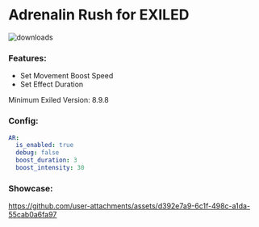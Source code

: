 # Adrenalin Rush for EXILED

![downloads](https://img.shields.io/github/downloads/Vretu-Dev/AdrenalinRush/total)

### Features:
- Set Movement Boost Speed
- Set Effect Duration

Minimum Exiled Version: 8.9.8

### Config:

```yaml
AR:
  is_enabled: true
  debug: false
  boost_duration: 3
  boost_intensity: 30
```
### Showcase:
https://github.com/user-attachments/assets/d392e7a9-6c1f-498c-a1da-55cab0a6fa97


